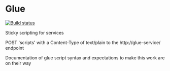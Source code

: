 Glue
====
[![Build status](https://travis-ci.org/timothy-r/Glue.svg?branch=master)](https://travis-ci.irg/timothy-r/Glue)

Sticky scripting for services

POST 'scripts' with a Content-Type of text/plain to the http://glue-service/ endpoint

Documentation of glue script syntax and expectations to make this work are on their way
